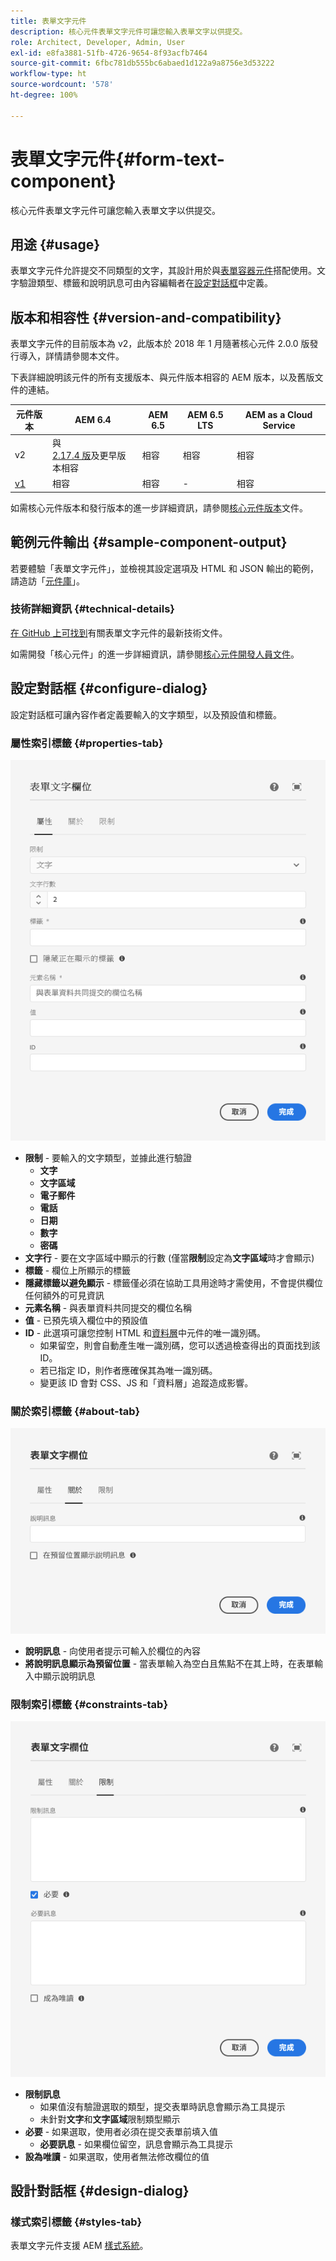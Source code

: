 ```yaml
---
title: 表單文字元件
description: 核心元件表單文字元件可讓您輸入表單文字以供提交。
role: Architect, Developer, Admin, User
exl-id: e8fa3881-51fb-4726-9654-8f93acfb7464
source-git-commit: 6fbc781db555bc6abaed1d122a9a8756e3d53222
workflow-type: ht
source-wordcount: '578'
ht-degree: 100%

---
```


# 表單文字元件{#form-text-component}

核心元件表單文字元件可讓您輸入表單文字以供提交。

## 用途 {#usage}

表單文字元件允許提交不同類型的文字，其設計用於與[表單容器元件](form-container.md)搭配使用。文字驗證類型、標籤和說明訊息可由內容編輯者在[設定對話框](#configure-dialog)中定義。

## 版本和相容性 {#version-and-compatibility}

表單文字元件的目前版本為 v2，此版本於 2018 年 1 月隨著核心元件 2.0.0 版發行導入，詳情請參閱本文件。

下表詳細說明該元件的所有支援版本、與元件版本相容的 AEM 版本，以及舊版文件的連結。

| 元件版本 | AEM 6.4 | AEM 6.5 | AEM 6.5 LTS | AEM as a Cloud Service |
|--- |--- |--- |---|---|
| v2 | 與 <br>[2.17.4 版](/help/versions.md)及更早版本相容 | 相容 | 相容 | 相容 |
| [v1](/help/components/v1/form-text-v1.md) | 相容 | 相容 | - | 相容 |

如需核心元件版本和發行版本的進一步詳細資訊，請參閱[核心元件版本](/help/versions.md)文件。

## 範例元件輸出 {#sample-component-output}

若要體驗「表單文字元件」，並檢視其設定選項及 HTML 和 JSON 輸出的範例，請造訪「[元件庫](https://adobe.com/go/aem_cmp_library_form_text_tw)」。

### 技術詳細資訊 {#technical-details}

[在 GitHub 上可找到](https://adobe.com/go/aem_cmp_tech_form_text_v2_tw)有關表單文字元件的最新技術文件。

如需開發「核心元件」的進一步詳細資訊，請參閱[核心元件開發人員文件](/help/developing/overview.md)。

## 設定對話框 {#configure-dialog}

設定對話框可讓內容作者定義要輸入的文字類型，以及預設值和標籤。

### 屬性索引標籤 {#properties-tab}

![屬性索引標籤](/help/assets/form-text-edit-properties.png)

* **限制** - 要輸入的文字類型，並據此進行驗證
   * **文字**
   * **文字區域**
   * **電子郵件**
   * **電話**
   * **日期**
   * **數字**
   * **密碼**
* **文字行** - 要在文字區域中顯示的行數 (僅當&#x200B;**限制**&#x200B;設定為&#x200B;**文字區域**&#x200B;時才會顯示)
* **標籤** - 欄位上所顯示的標籤
* **隱藏標籤以避免顯示** - 標籤僅必須在協助工具用途時才需使用，不會提供欄位任何額外的可見資訊
* **元素名稱** - 與表單資料共同提交的欄位名稱
* **值** - 已預先填入欄位中的預設值
* **ID** - 此選項可讓您控制 HTML 和[資料層](/help/developing/data-layer/overview.md)中元件的唯一識別碼。
   * 如果留空，則會自動產生唯一識別碼，您可以透過檢查得出的頁面找到該 ID。
   * 若已指定 ID，則作者應確保其為唯一識別碼。
   * 變更該 ID 會對 CSS、JS 和「資料層」追蹤造成影響。

### 關於索引標籤 {#about-tab}

![關於索引標籤](/help/assets/form-text-edit-about.png)

* **說明訊息** - 向使用者提示可輸入於欄位的內容
* **將說明訊息顯示為預留位置** - 當表單輸入為空白且焦點不在其上時，在表單輸入中顯示說明訊息

### 限制索引標籤 {#constraints-tab}

![限制索引標籤](/help/assets/form-text-edit-constraints.png)

* **限制訊息**
   * 如果值沒有驗證選取的類型，提交表單時訊息會顯示為工具提示
   * 未針對&#x200B;**文字**&#x200B;和&#x200B;**文字區域**&#x200B;限制類型顯示
* **必要** - 如果選取，使用者必須在提交表單前填入值
   * **必要訊息** - 如果欄位留空，訊息會顯示為工具提示
* **設為唯讀** - 如果選取，使用者無法修改欄位的值

## 設計對話框 {#design-dialog}

### 樣式索引標籤 {#styles-tab}

表單文字元件支援 AEM [樣式系統](/help/get-started/authoring.md#component-styling)。
